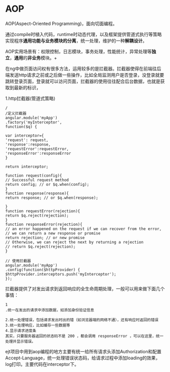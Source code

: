 # AOP

AOP(Aspect-Oriented Programming)，面向切面编程。

通过compile时植入代码，runtime时动态代理，以及框架提供管道式执行等策略实现程序**通用功能与业务模块的分离**，统一处理，维护的一种**解耦设计**。

AOP实用场景有：权限控制，日志模块，事务处理，性能统计，异常处理等**独立**，**通用**的**非业务**模块。+

在ng中做页面访问权有很多方法，运用较多的是拦截器。拦截器使得在前端往后端发送http请求之前或之后做一些操作，比如全局监测用户是否登录，没登录就要跳转登录页面，登录就可以访问页面，拦截器的使用往往配合后台数据，也就是获取到最新的标识，

1.http拦截器(管道式策略)

```
/
/定义拦截器
angular.module('myApp')
.factory('myInterceptor',
function($q) {

var interceptor={
'request': request,
'response':response,
'requestError':requestError,
'responseError':responseError
}

return interceptor;

function request(config){
// Successful request method
return config; // or $q.when(config);
}
function response(response){
return response; // or $q.when(response);

}
function requestError(rejection){
return $q.reject(rejection);
}
function responseError(rejection){
// an error happened on the request if we can recover from the error,
// we can return a new response or promise
return rejection; // or new promise
// Otherwise, we can reject the next by returning a rejection
// return $q.reject(rejection);
}

// 使用拦截器
angular.module('myApp')
.config(function($httpProvider) {
$httpProvider.interceptors.push('myInterceptor');
});
```

拦截器提供了对发出请求到返回响应的全生命周期处理，一般可以用来做下面几个事情：

```
1
.统一在发出的请求中添加数据，如添加身份验证信息

2.统一处理错误，包括请求发出时出的错（如浏览器端的网络不通），还有响应时返回的错误
3.统一处理响应，比如缓存一些数据等
4.显示请求进度条
其实，只要服务器返回的状态码不是 200 ，都会调用 responseError ，可以在这里，统一处理并显示错误。
```

ejt项目中用到aop编程的地方主要有统一给所有请求头添加Authorization和配置Accept-Language，统一处理错误状态码，给请求过程中添加loading的效果，log打印。主要代码在interceptor下。